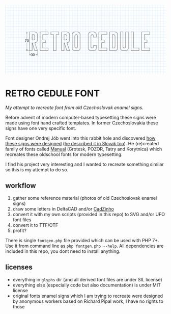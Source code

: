 ![](specimen/retro-logo.png)

# RETRO CEDULE FONT

*My attempt to recreate font from old Czechoslovak enamel signs.*

Before advent of modern computer-based typesetting these signs were made using font hand crafted templates. In former Czechoslovakia these signs have one very specific font. 

Font designer Ondrej Jób went into this rabbit hole and discovered [how these signs were designed](https://www.setuptype.com/blog/manual) ([he described it in Slovak too](https://www.setuptype.com/sk/blog/manual)). He (re)created family of fonts called [Manual](https://www.setuptype.com/manual) (Grotesk, POZOR, Tatry and Korytnica) which recreates these oldschool fonts for modern typesetting.

I find his project very interesting and I wanted to recreate something similar so this is my attempt to do so.

## workflow

1. gather some reference material (photos of old Czechoslovak enamel signs)
2. draw some letters in DeltaCAD and/or [CadZinho](https://github.com/zecruel/CadZinho)
3. convert it with my own scripts (provided in this repo) to SVG and/or UFO font files
4. convert it to TTF/OTF
5. profit?

There is single `fontgen.php` file provided which can be used with PHP 7+. Use it from command line as `php fontgen.php --help`. All dependencies are included in this repo, you dont need to install anything.

## licenses

- everything in `glyphs` dir (and all derived font files are under SIL license)
- everything else (especially code but also documentation) is under MIT license
- original fonts enamel signs which I am trying to recreate were designed by anonymous workers based on Richard Pípal work, I have no rights to those
